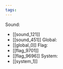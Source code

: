```yaml
---
tags:
---
```

Sound:
- [[sound_121]]
- [[sound_451]]
Global:
- [[global_0]]
Flag:
- [[flag_9701]]
- [[flag_9696]]
System:
- [[system_1]]
